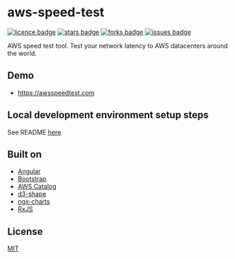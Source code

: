 # aws-speed-test

[![licence badge]][licence]
[![stars badge]][stars]
[![forks badge]][forks]
[![issues badge]][issues]

AWS speed test tool. Test your network latency to AWS datacenters around the world.

## Demo

* <https://awsspeedtest.com>

## Local development environment setup steps

See README [here](ClientApp/README.md)

## Built on

* [Angular](https://github.com/angular/angular)
* [Bootstrap](https://github.com/twbs/bootstrap)
* [AWS Catalog](https://github.com/blrchen/aws-catalog)
* [d3-shape](https://github.com/d3/d3-shape)
* [ngx-charts](https://github.com/swimlane/ngx-charts)
* [RxJS](https://github.com/reactivex/rxjs)

## License

[MIT](/LICENSE)

[licence badge]:https://img.shields.io/badge/license-MIT-blue.svg
[stars badge]:https://img.shields.io/github/stars/blrchen/aws-speed-test.svg
[forks badge]:https://img.shields.io/github/forks/blrchen/aws-speed-test.svg
[issues badge]:https://img.shields.io/github/issues/blrchen/aws-speed-test.svg

[licence]:https://github.com/blrchen/aws-speed-test/blob/master/LICENSE
[stars]:https://github.com/blrchen/aws-speed-test/stargazers
[forks]:https://github.com/blrchen/aws-speed-test/network
[issues]:https://github.com/blrchen/aws-speed-test/issues
